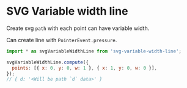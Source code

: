 # SVG Variable width line

Create svg `path` with each point can have variable width.

Can create line with `PointerEvent.pressure`.

```javascript
import * as svgVariableWidthLine from 'svg-variable-width-line';

svgVariableWidthLine.compute({
  points: [{ x: 0, y: 0, w: 1 }, { x: 1, y: 0, w: 0 }],
});
// { d: '<Will be path `d` data>' }
```
